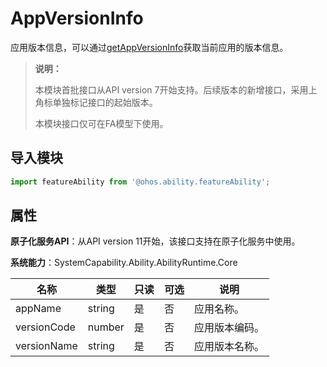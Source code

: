 # AppVersionInfo

<!--Kit: Ability Kit-->
<!--Subsystem: Ability-->
<!--Owner: @xialiangwei-->
<!--Designer: @ykzp-->
<!--Tester: @lixueqing513-->
<!--Adviser: @huipeizi-->

应用版本信息，可以通过[getAppVersionInfo](js-apis-inner-app-context.md#contextgetappversioninfo7)获取当前应用的版本信息。

> **说明：**
>
> 本模块首批接口从API version 7开始支持。后续版本的新增接口，采用上角标单独标记接口的起始版本。
> 
> 本模块接口仅可在FA模型下使用。

## 导入模块

```ts
import featureAbility from '@ohos.ability.featureAbility';
```

## 属性

**原子化服务API**：从API version 11开始，该接口支持在原子化服务中使用。

**系统能力**：SystemCapability.Ability.AbilityRuntime.Core

| 名称        | 类型   | 只读 | 可选 | 说明           |
| ----------- | ------ | ---- | ---- | -------------- |
| appName     | string | 是   | 否   | 应用名称。     |
| versionCode | number | 是   | 否   | 应用版本编码。 |
| versionName | string | 是   | 否   | 应用版本名称。   |

